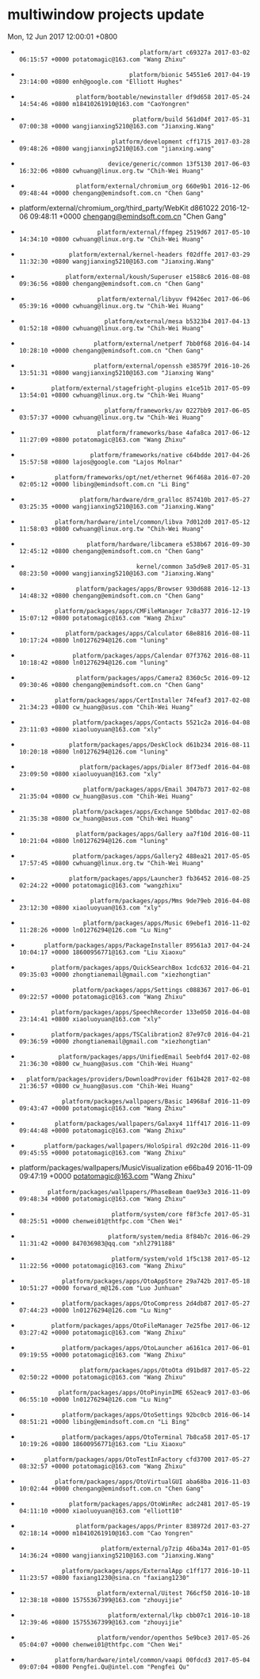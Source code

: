 # multiwindow projects update
Mon, 12 Jun 2017 12:00:01 +0800
-                                       platform/art c69327a 2017-03-02 06:15:57 +0000 potatomagic@163.com "Wang Zhixu" 
-                                    platform/bionic 54551e6 2017-04-19 23:14:00 +0800 enh@google.com "Elliott Hughes" 
-                     platform/bootable/newinstaller df9d658 2017-05-24 14:54:46 +0800 m18410261910@163.com "CaoYongren" 
-                                     platform/build 561d04f 2017-05-31 07:00:38 +0000 wangjianxing5210@163.com "Jianxing.Wang" 
-                               platform/development cff1715 2017-03-28 09:48:26 +0800 wangjianxing5210@163.com "jianxing.wang" 
-                              device/generic/common 13f5130 2017-06-03 16:32:06 +0800 cwhuang@linux.org.tw "Chih-Wei Huang" 
-                     platform/external/chromium_org 660e9b1 2016-12-06 09:48:44 +0000 chengang@emindsoft.com.cn "Chen Gang" 
-  platform/external/chromium_org/third_party/WebKit d861022 2016-12-06 09:48:11 +0000 chengang@emindsoft.com.cn "Chen Gang" 
-                           platform/external/ffmpeg 2519d67 2017-05-10 14:34:10 +0800 cwhuang@linux.org.tw "Chih-Wei Huang" 
-                   platform/external/kernel-headers f02dffe 2017-03-29 11:32:30 +0800 wangjianxing5210@163.com "Jianxing.Wang" 
-                  platform/external/koush/Superuser e1588c6 2016-08-08 09:36:56 +0800 chengang@emindsoft.com.cn "Chen Gang" 
-                           platform/external/libyuv f9426ec 2017-06-06 05:39:16 +0000 cwhuang@linux.org.tw "Chih-Wei Huang" 
-                             platform/external/mesa b5323b4 2017-04-13 01:52:18 +0800 cwhuang@linux.org.tw "Chih-Wei Huang" 
-                          platform/external/netperf 7bb0f68 2016-04-14 10:28:10 +0000 chengang@emindsoft.com.cn "Chen Gang" 
-                          platform/external/openssh e38579f 2016-10-26 13:51:31 +0800 wangjianxing5210@163.com "Jianxing Wang" 
-              platform/external/stagefright-plugins e1ce51b 2017-05-09 13:54:01 +0800 cwhuang@linux.org.tw "Chih-Wei Huang" 
-                             platform/frameworks/av 0227bb9 2017-06-05 03:57:37 +0000 cwhuang@linux.org.tw "Chih-Wei Huang" 
-                           platform/frameworks/base 4afa8ca 2017-06-12 11:27:09 +0800 potatomagic@163.com "Wang Zhixu" 
-                         platform/frameworks/native c64bdde 2017-04-26 15:57:58 +0800 lajos@google.com "Lajos Molnar" 
-               platform/frameworks/opt/net/ethernet 96f468a 2016-07-20 02:05:12 +0000 libing@emindsoft.com.cn "Li Bing" 
-                      platform/hardware/drm_gralloc 857410b 2017-05-27 03:25:35 +0000 wangjianxing5210@163.com "Jianxing.Wang" 
-               platform/hardware/intel/common/libva 7d012d0 2017-05-12 11:58:03 +0800 cwhuang@linux.org.tw "Chih-Wei Huang" 
-                        platform/hardware/libcamera e538b67 2016-09-30 12:45:12 +0800 chengang@emindsoft.com.cn "Chen Gang" 
-                                      kernel/common 3a5d9e8 2017-05-31 08:23:50 +0000 wangjianxing5210@163.com "Jianxing.Wang" 
-                     platform/packages/apps/Browser 930d688 2016-12-13 14:48:32 +0800 chengang@emindsoft.com.cn "Chen Gang" 
-               platform/packages/apps/CMFileManager 7c8a377 2016-12-19 15:07:12 +0800 potatomagic@163.com "Wang Zhixu" 
-                  platform/packages/apps/Calculator 68e8816 2016-08-11 10:17:24 +0800 ln01276294@126.com "luning" 
-                    platform/packages/apps/Calendar 07f3762 2016-08-11 10:18:42 +0800 ln01276294@126.com "luning" 
-                     platform/packages/apps/Camera2 8360c5c 2016-09-12 09:30:46 +0800 chengang@emindsoft.com.cn "Chen Gang" 
-               platform/packages/apps/CertInstaller 74feaf3 2017-02-08 21:34:23 +0800 cw_huang@asus.com "Chih-Wei Huang" 
-                    platform/packages/apps/Contacts 5521c2a 2016-04-08 23:11:03 +0800 xiaoluoyuan@163.com "xly" 
-                   platform/packages/apps/DeskClock d61b234 2016-08-11 10:20:18 +0800 ln01276294@126.com "luning" 
-                      platform/packages/apps/Dialer 8f73edf 2016-04-08 23:09:50 +0800 xiaoluoyuan@163.com "xly" 
-                       platform/packages/apps/Email 3047b73 2017-02-08 21:35:04 +0800 cw_huang@asus.com "Chih-Wei Huang" 
-                    platform/packages/apps/Exchange 5b0bdac 2017-02-08 21:35:38 +0800 cw_huang@asus.com "Chih-Wei Huang" 
-                     platform/packages/apps/Gallery aa7f10d 2016-08-11 10:21:04 +0800 ln01276294@126.com "luning" 
-                    platform/packages/apps/Gallery2 488ea21 2017-05-05 17:57:45 +0800 cwhuang@linux.org.tw "Chih-Wei Huang" 
-                   platform/packages/apps/Launcher3 fb36452 2016-08-25 02:24:22 +0000 potatomagic@163.com "wangzhixu" 
-                         platform/packages/apps/Mms 9de79eb 2016-04-08 23:12:30 +0800 xiaoluoyuan@163.com "xly" 
-                       platform/packages/apps/Music 69ebef1 2016-11-02 11:28:26 +0000 ln01276294@126.com "Lu Ning" 
-            platform/packages/apps/PackageInstaller 89561a3 2017-04-24 10:04:17 +0000 18600956771@163.com "Liu Xiaoxu" 
-              platform/packages/apps/QuickSearchBox 1cdc632 2016-04-21 09:35:03 +0000 zhongtianemail@gmail.com "xiezhongtian" 
-                    platform/packages/apps/Settings c088367 2017-06-01 09:22:57 +0000 potatomagic@163.com "Wang Zhixu" 
-              platform/packages/apps/SpeechRecorder 133e050 2016-04-08 23:14:41 +0800 xiaoluoyuan@163.com "xly" 
-              platform/packages/apps/TSCalibration2 87e97c0 2016-04-21 09:36:59 +0000 zhongtianemail@gmail.com "xiezhongtian" 
-                platform/packages/apps/UnifiedEmail 5eebfd4 2017-02-08 21:36:30 +0800 cw_huang@asus.com "Chih-Wei Huang" 
-       platform/packages/providers/DownloadProvider f61b428 2017-02-08 21:36:57 +0800 cw_huang@asus.com "Chih-Wei Huang" 
-                 platform/packages/wallpapers/Basic 14968af 2016-11-09 09:43:47 +0000 potatomagic@163.com "Wang Zhixu" 
-               platform/packages/wallpapers/Galaxy4 11ff417 2016-11-09 09:44:48 +0000 potatomagic@163.com "Wang Zhixu" 
-            platform/packages/wallpapers/HoloSpiral d92c20d 2016-11-09 09:45:55 +0000 potatomagic@163.com "Wang Zhixu" 
-    platform/packages/wallpapers/MusicVisualization e66ba49 2016-11-09 09:47:19 +0000 potatomagic@163.com "Wang Zhixu" 
-             platform/packages/wallpapers/PhaseBeam 0ae93e3 2016-11-09 09:48:34 +0000 potatomagic@163.com "Wang Zhixu" 
-                               platform/system/core f8f3cfe 2017-05-31 08:25:51 +0000 chenwei01@thtfpc.com "Chen Wei" 
-                              platform/system/media 8f84b7c 2016-06-29 11:31:42 +0000 847036983@qq.com "xhl2791188" 
-                               platform/system/vold 1f5c138 2017-05-12 11:22:56 +0000 potatomagic@163.com "Wang Zhixu" 
-                 platform/packages/apps/OtoAppStore 29a742b 2017-05-18 10:51:27 +0000 forward_m@126.com "Luo Junhuan" 
-                 platform/packages/apps/OtoCompress 2d4db87 2017-05-27 07:44:23 +0000 ln01276294@126.com "Lu Ning" 
-              platform/packages/apps/OtoFileManager 7e25fbe 2017-06-12 03:27:42 +0000 potatomagic@163.com "Wang Zhixu" 
-                 platform/packages/apps/OtoLauncher a6161ca 2017-06-01 09:19:55 +0000 potatomagic@163.com "Wang Zhixu" 
-                      platform/packages/apps/OtoOta d91bd87 2017-05-22 02:50:22 +0000 potatomagic@163.com "Wang Zhixu" 
-                platform/packages/apps/OtoPinyinIME 652eac9 2017-03-06 06:55:10 +0000 ln01276294@126.com "Lu Ning" 
-                 platform/packages/apps/OtoSettings 92bc0cb 2016-06-14 08:51:21 +0000 libing@emindsoft.com.cn "Li Bing" 
-                 platform/packages/apps/OtoTerminal 7b8ca58 2017-05-17 10:19:26 +0800 18600956771@163.com "Liu Xiaoxu" 
-            platform/packages/apps/OtoTestInFactory cfd3700 2017-05-27 08:32:57 +0000 potatomagic@163.com "Wang Zhixu" 
-               platform/packages/apps/OtoVirtualGUI aba68ba 2016-11-03 10:02:44 +0000 chengang@emindsoft.com.cn "Chen Gang" 
-                   platform/packages/apps/OtoWinRec adc2481 2017-05-19 04:11:10 +0000 xiaoluoyuan@163.com "elliott10" 
-                     platform/packages/apps/Printer 838972d 2017-03-27 02:18:14 +0000 m18410261910@163.com "Cao Yongren" 
-                            platform/external/p7zip 46ba34a 2017-01-05 14:36:24 +0800 wangjianxing5210@163.com "Jianxing.Wang" 
-                 platform/packages/apps/ExternalApp c1ff177 2016-10-11 11:23:57 +0800 faxiang1230@sina.cn "faxiang1230" 
-                           platform/external/Uitest 766cf50 2016-10-18 12:38:18 +0800 15755367399@163.com "zhouyijie" 
-                              platform/external/lkp cbb07c1 2016-10-18 12:39:46 +0800 15755367399@163.com "zhouyijie" 
-                           platform/vendor/openthos 5e9bce3 2017-05-26 05:04:07 +0000 chenwei01@thtfpc.com "Chen Wei" 
-               platform/hardware/intel/common/vaapi 00fdcd3 2017-05-04 09:07:04 +0800 Pengfei.Qu@intel.com "Pengfei Qu" 
